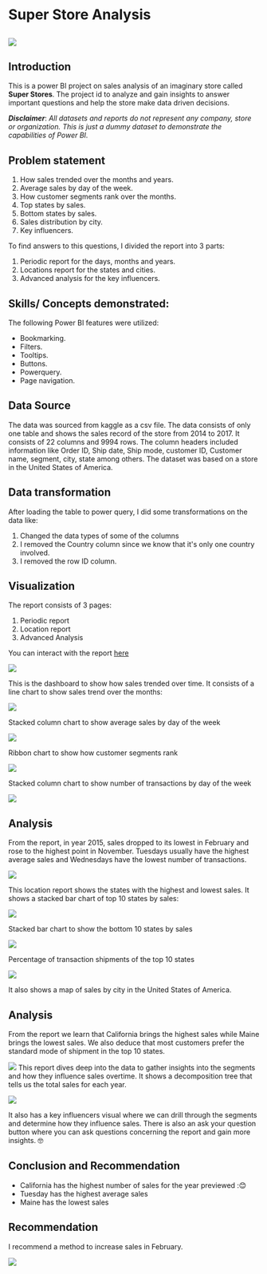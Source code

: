 # Super Store Analysis

![](building-g55a88d54a_1920.jpg)
---
## Introduction
This is a power BI project on sales analysis of an imaginary store called **Super Stores**.
The project id to analyze and gain insights to answer important questions and help the store make data driven decisions.

**_Disclaimer_**: _All datasets and reports do not represent any company, store or organization. This is just a dummy dataset to demonstrate the capabilities of Power BI._

## Problem statement
1. How sales trended over the months and years.
2. Average sales by day of the week.
3. How customer segments rank over the months.
4. Top states by sales.
5. Bottom states by sales.
6. Sales distribution by city.
7. Key influencers.

To find answers to this questions, I divided the report into 3 parts: 
1. Periodic report for the days, months and years.
2. Locations report for the states and cities.
3. Advanced analysis for the key influencers.

## Skills/ Concepts demonstrated:
The following Power BI features were utilized:
- Bookmarking.
- Filters.
- Tooltips.
- Buttons.
- Powerquery.
- Page navigation.

## Data Source
The data was sourced from kaggle as a csv file. The data consists of only one table and shows the sales record of the store from 2014 to 2017. It consists of 22 columns and 9994 rows. The column headers included information like Order ID, Ship date, Ship mode, customer ID, Customer name, segment, city, state among others. The dataset was based on a store in the United States of America.

## Data transformation

After loading the table to power query, I did some transformations on the data like:
1. Changed the data types of some of the columns
2. I removed the Country column since we know that it's only one country involved.
3. I removed the row ID column.

## Visualization

The report consists of 3 pages:
1. Periodic report
2. Location report
3. Advanced Analysis

You can interact with the report [here](https://app.powerbi.com/groups/7947a12e-20ef-4e63-80fd-f5f47d010fd3/reports/26bdcae0-cb21-432c-a83b-687266cd5f2f/ReportSectione8fbf760089a179a7eb4)

![](periodic_report.png)

This is the dashboard to show how sales trended over time. It consists of a line chart to show sales trend over the months:

![](sales_trend_over_the_month.png)

Stacked column chart to show average sales by day of the week

![](averagesale_by_day_oftheweek.png)

Ribbon chart to show how customer segments rank

![](customer_segment_ribbonchart_powerBi.png)

Stacked column chart to show number of transactions by day of the week

![](numberof_transactions_by_day_oftheweek.png)

## Analysis

From the report, in year 2015, sales dropped to its lowest in February and rose to the highest point in November. Tuesdays usually have the highest average sales and   Wednesdays have the lowest number of transactions.


![](new_location_report.png)

This location report shows the states with the highest and lowest sales. It shows a stacked bar chart of top 10 states by sales:

![](top10statesbysales.png)

Stacked bar chart to show the bottom 10 states by sales

![](bottom10statesbysales.png)

Percentage of transaction shipments of the top 10 states

![](percentageof_transaction.png)

It also shows a map of sales by city in the United States of America.

## Analysis
From the report we learn that California brings the highest sales while Maine brings the lowest sales. We also deduce that most customers prefer the standard mode of shipment in the top 10 states.


![](advanced_analysis.png)
This report dives deep into the data to gather insights into the segments and how they influence sales overtime. It shows a decomposition tree that tells us the total sales for each year.

![](totalsalestree.png)

It also has a key influencers visual where we can drill through the segments and determine how they influence sales. There is also an ask your question button where you can ask questions concerning the report and gain more insights. 🤓

## Conclusion and Recommendation

- California has the highest number of sales for the year previewed :😊
- Tuesday has the highest average sales 
- Maine has the lowest sales

## Recommendation
I recommend a method to increase sales in February.


![](hand-226358_1920.jpg)
